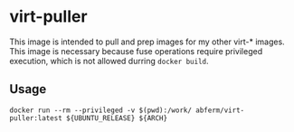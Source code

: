 # virt-puller

This image is intended to pull and prep images for my other virt-* images. This image is necessary because fuse operations require privileged execution, which is not allowed durring `docker build`.

## Usage
`docker run --rm --privileged -v $(pwd):/work/ abferm/virt-puller:latest ${UBUNTU_RELEASE} ${ARCH}`